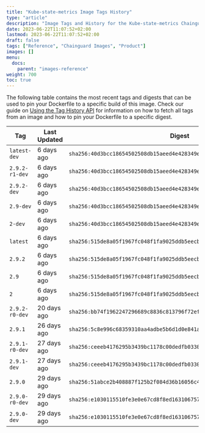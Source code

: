 ```yaml
---
title: "Kube-state-metrics Image Tags History"
type: "article"
description: "Image Tags and History for the Kube-state-metrics Chainguard Image"
date: 2023-06-22T11:07:52+02:00
lastmod: 2023-06-22T11:07:52+02:00
draft: false
tags: ["Reference", "Chainguard Images", "Product"]
images: []
menu:
  docs:
    parent: "images-reference"
weight: 700
toc: true
---
```


The following table contains the most recent tags and digests that can be used to pin your Dockerfile to a specific build of this image. Check our guide on [Using the Tag History API](/chainguard/chainguard-images/using-the-tag-history-api/) for information on how to fetch all tags from an image and how to pin your Dockerfile to a specific digest.

| Tag            | Last Updated | Digest                                                                    |
|----------------|--------------|---------------------------------------------------------------------------|
| `latest-dev`   | 6 days ago   | `sha256:40d3bcc18654502508db15aeed4e428349eaa770bb4973fa158a448573587995` |
| `2.9.2-r1-dev` | 6 days ago   | `sha256:40d3bcc18654502508db15aeed4e428349eaa770bb4973fa158a448573587995` |
| `2.9.2-dev`    | 6 days ago   | `sha256:40d3bcc18654502508db15aeed4e428349eaa770bb4973fa158a448573587995` |
| `2.9-dev`      | 6 days ago   | `sha256:40d3bcc18654502508db15aeed4e428349eaa770bb4973fa158a448573587995` |
| `2-dev`        | 6 days ago   | `sha256:40d3bcc18654502508db15aeed4e428349eaa770bb4973fa158a448573587995` |
| `latest`       | 6 days ago   | `sha256:515de8a05f1967fc048f1fa9025ddb5eecbe6692cf6c37950ffd5e1eddec2cc1` |
| `2.9.2`        | 6 days ago   | `sha256:515de8a05f1967fc048f1fa9025ddb5eecbe6692cf6c37950ffd5e1eddec2cc1` |
| `2.9`          | 6 days ago   | `sha256:515de8a05f1967fc048f1fa9025ddb5eecbe6692cf6c37950ffd5e1eddec2cc1` |
| `2`            | 6 days ago   | `sha256:515de8a05f1967fc048f1fa9025ddb5eecbe6692cf6c37950ffd5e1eddec2cc1` |
| `2.9.2-r0-dev` | 20 days ago  | `sha256:bb74f1962247296689c8836c813796f72efddeb54ba790ee630bb69e4a2580b9` |
| `2.9.1`        | 26 days ago  | `sha256:5c8e996c68359310aa4adbe5b6d1d0e841a7921e2a09d310361eff2e881c18c2` |
| `2.9.1-r0-dev` | 27 days ago  | `sha256:ceeeb4176295b3439bc1178c00dedfb033024db3b330c00239a3fd85cbf722f1` |
| `2.9.1-dev`    | 27 days ago  | `sha256:ceeeb4176295b3439bc1178c00dedfb033024db3b330c00239a3fd85cbf722f1` |
| `2.9.0`        | 29 days ago  | `sha256:51abce2b408887f125b2f084d36b16056c42fd917e6991dcb945ccd18094ef0b` |
| `2.9.0-r0-dev` | 29 days ago  | `sha256:e1030115510fe3e0e67cd8f8ed1631067578ce8e6899161134a527c38d4f9eb0` |
| `2.9.0-dev`    | 29 days ago  | `sha256:e1030115510fe3e0e67cd8f8ed1631067578ce8e6899161134a527c38d4f9eb0` |
